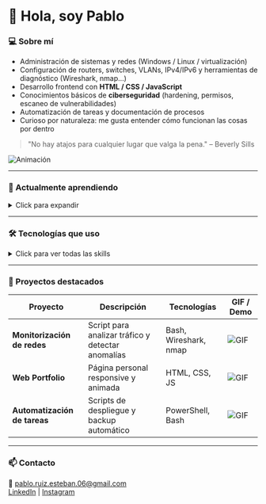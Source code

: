 # 👋 Hola, soy Pablo

### 💻 Sobre mí
- Administración de sistemas y redes (Windows / Linux / virtualización)  
- Configuración de routers, switches, VLANs, IPv4/IPv6 y herramientas de diagnóstico (Wireshark, nmap…)  
- Desarrollo frontend con **HTML / CSS / JavaScript**  
- Conocimientos básicos de **ciberseguridad** (hardening, permisos, escaneo de vulnerabilidades)  
- Automatización de tareas y documentación de procesos  
- Curioso por naturaleza: me gusta entender cómo funcionan las cosas por dentro  

> "No hay atajos para cualquier lugar que valga la pena." – Beverly Sills

![Animación](https://media.giphy.com/media/3oEjI6SIIHBdRxXI40/giphy.gif)

---

### 🔭 Actualmente aprendiendo
<details>
<summary>Click para expandir</summary>

- **Bash / PowerShell scripting** ⚡ `██████▒▒▒▒ 60%`  
- **Seguridad en redes y servicios** 🛡️ `█████▒▒▒▒▒ 50%`  
- **Buenas prácticas en desarrollo web y despliegue** 💻 `███████▒▒▒ 70%`  

</details>

---

### 🛠️ Tecnologías que uso

<details>
<summary>Click para ver todas las skills</summary>

**Sistemas & Virtualización**  
- Linux ![Linux](https://img.shields.io/badge/Linux-FCC624?logo=linux&logoColor=000) `█████████▒ 90%`  
- Windows Server ![Windows Server](https://img.shields.io/badge/Windows%20Server-0078D6?logo=windows&logoColor=fff) `████████▒▒ 80%`  
- VirtualBox ![VirtualBox](https://img.shields.io/badge/VirtualBox-183A61?logo=virtualbox&logoColor=fff) `███████▒▒▒ 70%`  
- VMware ![VMware](https://img.shields.io/badge/VMware-607078?logo=vmware&logoColor=fff) `██████▒▒▒▒ 60%`  

**Networking & Seguridad**  
- Cisco ![Cisco](https://img.shields.io/badge/Cisco-1BA0D7?logo=cisco&logoColor=fff) `████████▒▒ 80%`  
- Packet Tracer ![Packet Tracer](https://img.shields.io/badge/Packet%20Tracer-1BA0D7?logo=cisco&logoColor=fff) `███████▒▒▒ 70%`  
- Wireshark ![Wireshark](https://img.shields.io/badge/Wireshark-1679A7?logo=wireshark&logoColor=fff) `█████████▒ 90%`  
- nmap ![nmap](https://img.shields.io/badge/nmap-4682B4?logo=nmap&logoColor=fff) `██████▒▒▒▒ 60%`  

**Programación & Web**  
- HTML5 ![HTML5](https://img.shields.io/badge/HTML5-E34F26?logo=html5&logoColor=fff) `█████████▒ 90%`  
- CSS3 ![CSS3](https://img.shields.io/badge/CSS3-1572B6?logo=css3&logoColor=fff) `████████▒▒ 80%`  
- JavaScript ![JavaScript](https://img.shields.io/badge/JavaScript-F7DF1E?logo=javascript&logoColor=000) `████████▒▒ 80%`  

**Pentesting & Ciberseguridad**  
- Kali Linux ![Kali Linux](https://img.shields.io/badge/Kali%20Linux-557C94?logo=kalilinux&logoColor=fff) `████████▒▒ 80%`  
- Metasploit ![Metasploit](https://img.shields.io/badge/Metasploit-1E90FF?logo=metasploit&logoColor=fff) `███████▒▒▒ 70%`  
- Hashcat ![Hashcat](https://img.shields.io/badge/Hashcat-9B4F96?logo=hashcat&logoColor=fff) `██████▒▒▒▒ 60%`  
- John the Ripper ![John the Ripper](https://img.shields.io/badge/John%20the%20Ripper-7E3F8F?logo=openbsd&logoColor=fff) `█████▒▒▒▒▒ 50%`  

</details>

---

### 📝 Proyectos destacados
| Proyecto | Descripción | Tecnologías | GIF / Demo |
|----------|-------------|-------------|------------|
| **Monitorización de redes** | Script para analizar tráfico y detectar anomalías | Bash, Wireshark, nmap | ![GIF](https://media.tenor.com/es/view/the-simpsons-simpsons-big-brother-surveillance-monitor-gif-19391050) |
| **Web Portfolio** | Página personal responsive y animada | HTML, CSS, JS | ![GIF](https://media.tenor.com/es/view/xcbfam-xcb-fam-xcb-lambo-corecoin-crypto-lambo-gif-860029658504075425) |
| **Automatización de tareas** | Scripts de despliegue y backup automático | PowerShell, Bash | ![GIF](https://media.tenor.com/es/view/automation-audio-engineer-midi-daw-gif-4119635197440998627) |

---

### 📫 Contacto
📧 pablo.ruiz.esteban.06@gmail.com  
[LinkedIn](https://www.linkedin.com/in/pablo-ruiz-esteban-2aa574381/) | [Instagram](https://www.instagram.com/pavlo.981/)
